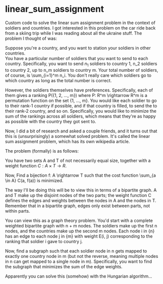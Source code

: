 # linear_sum_assignment
Custom code to solve the linear sum assignment problem in the context of soldiers and countries.
I got interested in this problem on the car ride back from a skiing trip while I was reading about all the ukraine stuff. The problem I thought of was:

Suppose you're a country, and you want to station your soldiers in other countries.  
You have a particular number of soldiers that you want to send to each country. Specifically, you want to send $n_1$ soldiers to country 1, n_2 soldiers to country 2, up to n_m soldiers to country m. Your total number of soldiers, of course, is \sum_{i=1}^m n_i. You don't really care which soldiers go to which country as long as the total number is correct.

However, the soldiers themselves have preferences. Specifically, each of them gives a ranking P(\{1, 2, ..., m\}) where P: R^m \rightarrow R^m is a permutation function on the set \{1, ..., m\}. You would like each soldier to go to their rank-1 country if possible, and if that country is filled, to send the to their rank-2 country, and so on. Specifically, you would like to minimize the sum of the rankings across all soldiers, which means that they're as happy as possible with the country they got sent to.

Now, I did a bit of research and asked a couple friends, and it turns out that this is (unsurprisingly) a somewhat solved problem. It's called the linear sum assignment problem, which has its own wikipedia article. 

The problem (formally) is as follows:

You have two sets A and T of not necessarily equal size, together with a weight function $C: A \times T \rightarrow R$. 

Now, Find a bijection f: A \rightarrow T
such that the cost function \sum_{a \in A} C(a, f(a)) is minimized.

The way I'll be doing this will be to view this in terms of a bipartite graph. A and T make up the disjoint nodes of the two parts; the weight function C defines the edges and weights between the nodes in A and the nodes in T. Remember that in a bipartite graph, edges only exist between parts, not within parts.

You can view this as a graph theory problem. You'd start with a complete weighted bipartite graph with n + m nodes. The soldiers make up the first n nodes, and the countries make up the second m nodes. Each node i in \{n\} has an edge to each node j in \{m\} with weight E(i, j) corresponding to the ranking that soldier i gave to country j.

Now, find a subgraph such that each soldier node in n gets mapped to exactly one country node in m (but not the reverse, meaning multiple nodes in n can get mapped to a single node in m). Specifically, you want to find the subgraph that minimizes the sum of the edge weights. 

Apparently you can solve this (somehow) with the Hungarian algorithm...
